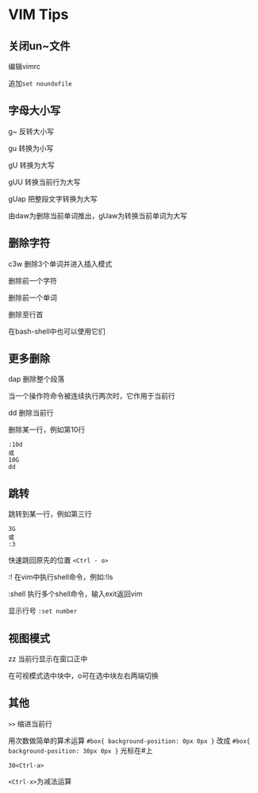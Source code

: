 # VIM Tips

## 关闭un~文件

编辑vimrc

追加`set noundofile`

## 字母大小写

g~ 反转大小写

gu 转换为小写

gU 转换为大写

gUU 转换当前行为大写

gUap 把整段文字转换为大写

由daw为删除当前单词推出，gUaw为转换当前单词为大写

## 删除字符

c3w 删除3个单词并进入插入模式

<Ctrl-h> 删除前一个字符

<Ctrl-w> 删除前一个单词

<Ctrl-u> 删除至行首

在bash-shell中也可以使用它们

## 更多删除

dap 删除整个段落

当一个操作符命令被连续执行两次时，它作用于当前行

dd 删除当前行

删除某一行，例如第10行

```text
:10d
或
10G
dd
```

## 跳转

跳转到某一行，例如第三行
```text
3G
或
:3
```

快速跳回原先的位置 `<Ctrl - o>`

:! 在vim中执行shell命令，例如:!ls

:shell 执行多个shell命令，输入exit返回vim

显示行号
`:set number`

## 视图模式

zz 当前行显示在窗口正中

在可视模式选中块中，o可在选中块左右两端切换

## 其他

`>>` 缩进当前行


用次数做简单的算术运算
`#box{ background-position: 0px 0px }`
改成
`#box{ background-position: 30px 0px }`
光标在#上

`30<Ctrl-a>`

`<Ctrl-x>`为减法运算
